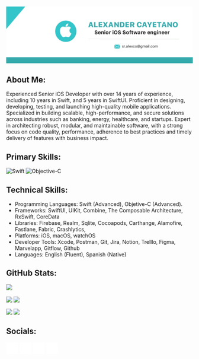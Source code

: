 ![](https://github.com/sralexco/sralexco/blob/main/logo-github2.png) 

## About Me:
Experienced Senior iOS Developer with over 14 years of experience, including 10 years in Swift, and 5 years in SwiftUI. Proficient in designing, developing, testing, and launching high-quality mobile applications. Specialized in building scalable, high-performance, and secure solutions across industries such as banking, energy, healthcare, and startups. Expert in architecting robust, modular, and maintainable software, with a strong focus on code quality, performance, adherence to best practices and timely delivery of features with business impact.

## Primary Skills:
![Swift](https://img.shields.io/badge/swift-F54A2A?style=for-the-badge&logo=swift&logoColor=white) ![Objective-C](https://img.shields.io/badge/OBJECTIVE--C-%233A95E3.svg?style=for-the-badge&logo=apple&logoColor=white)

## Technical Skills:
-	Programming Languages: Swift (Advanced), Objetive-C (Advanced).
-	Frameworks: SwiftUI, UIKit, Combine, The Composable Architecture, RxSwift, CoreData
-	Libraries:  Firebase, Realm, Sqlite, Cocoapods, Carthange,  Alamofire, Fastlane, Fabric, Crashlytics,
-	Platforms: iOS, macOS, watchOS
-	Developer Tools: Xcode, Postman, Git, Jira, Notion, Trelllo, Figma, Marvelapp, Gitflow, Github
-	Languages: English (Fluent), Spanish (Native)

## GitHub Stats:
![](http://github-profile-summary-cards.vercel.app/api/cards/profile-details?username=sralexco&theme=nord_dark)<br/>

![](http://github-profile-summary-cards.vercel.app/api/cards/repos-per-language?username=sralexco&theme=nord_dark&exclude=) 
![](http://github-profile-summary-cards.vercel.app/api/cards/most-commit-language?username=sralexco&theme=nord_dark&exclude=)<br/>

![](http://github-profile-summary-cards.vercel.app/api/cards/stats?username=sralexco&theme=nord_dark)
![](http://github-profile-summary-cards.vercel.app/api/cards/productive-time?username=sralexco&theme=nord_dark&utcOffset=+5.00)<br/>

## Socials:
<a href="https://www.linkedin.com/in/sralexco" target="_blank" rel="noreferrer"><img src="https://github.com/sralexco/sralexco/blob/main/icon-linkedin.png" width="32" height="32" alt="Linkedin" title="Linkedin" /></a>
<a href="https://portfolio-sralexco.vercel.app/" target="_blank" rel="noreferrer"><img src="https://github.com/sralexco/sralexco/blob/main/icon-portfolio.png" width="32" height="32" alt="Portfolio" title="Portfolio" /></a>
<a href="https://www.youtube.com/@sralexco" target="_blank" rel="noreferrer"><img src="https://github.com/sralexco/sralexco/blob/main/icon-youtube.png" width="32" height="32" alt="YouTube" title="YouTube" /></a>
<a href="https://www.hackerrank.com/profile/sralexco" target="_blank" rel="noreferrer"><img src="https://github.com/sralexco/sralexco/blob/main/icon-hackerrank.png" width="32" height="32" alt="HackerRank" title="HackerRank" /></a>



